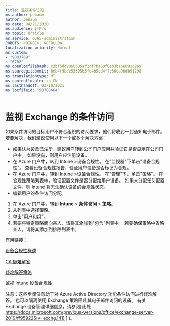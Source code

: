 ```yaml
---
title: 监视条件访问
ms.author: pebaum
author: pebaum
ms.date: 04/21/2020
ms.audience: ITPro
ms.topic: article
ms.service: o365-administration
ROBOTS: NOINDEX, NOFOLLOW
localization_priority: Normal
ms.custom:
- "9003769"
- "6702"
ms.openlocfilehash: c3bf5dd9066685af2df7ba50f0eb3ba6e891c2a9
ms.sourcegitcommit: 0eb4f9bde53395b5fd4b5cd4ffc56ca96db91298
ms.translationtype: MT
ms.contentlocale: zh-CN
ms.lasthandoff: 03/10/2021
ms.locfileid: "50708664"
---
```

# <a name="monitoring-conditional-access-for-exchange"></a>监视 Exchange 的条件访问

如果条件访问的目标用户不符合组织的访问要求，他们将收到一封通知电子邮件。 若要解决，我们建议使用以下一个或多个解决方案：

- 如果认为设备已注册，建议用户转到公司门户应用并验证它是否显示在公司门户中。 如果没有，则用户应注册设备。
- 在 Azure 门户中，转到 Intune >设备合规性。 在"监视器"下单击"设备合规性"。 查看设备合规性报告，验证用户设备是否标记为合规。
- 在 Azure 门户中，转到 Intune >设备合规性。 在"管理"下，单击"策略"。 在合规性策略列表中，验证配置文件是否分配给用户设备。 如果未分配任何配置文件，则 Intune 将无法确认设备的合规性状态。
- 编辑用户的条件访问分配。

1. 在 Azure 门户中，转到 **Intune**  >  **条件访问**  >  **策略**。
2. 从列表中选择策略。
3. 单击"用户和组"。
4. 若要将特定策略面向某人，请将其添加到"包含"列表中。 若要确保策略中省略某人，请将其添加到排除列表中。

有用链接：

[设备合规性概述](https://docs.microsoft.com/intune/device-compliance-get-started)

[CA 疑难解答](https://docs.microsoft.com/intune/troubleshoot-conditional-access)

[疑难解答策略](https://docs.microsoft.com/troubleshoot/mem/intune/troubleshoot-policies-in-microsoft-intune)

[监视 Intune 设备合规性](https://docs.microsoft.com/intune/compliance-policy-monitor)

注意：这些步骤仅有助于对 Azure Active Directory 功能条件访问进行疑难解答。 也可以隔离使用 Exchange 策略阻止其电子邮件访问的设备。 有关 Exchange 设备管理详细信息，请参阅[此处 https://docs.microsoft.com/previous-versions/office/exchange-server-2010/ff959225(v=exchg.141) ] (。

